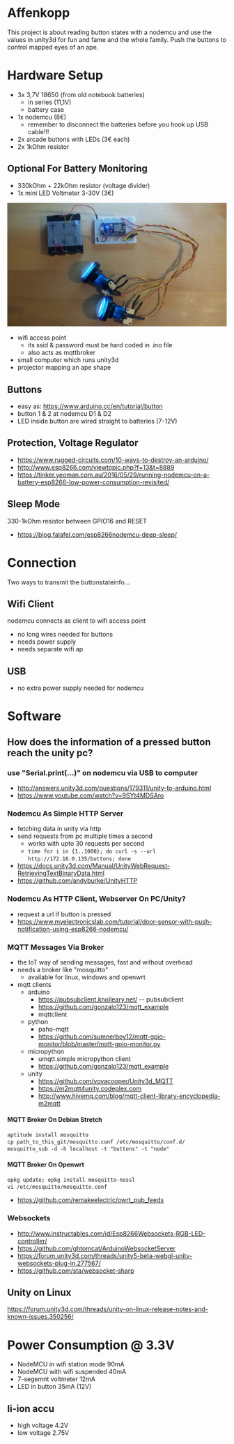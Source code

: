 Affenkopp
=========

This project is about reading button states with a nodemcu and use the values
in unity3d for fun and fame and the whole family. Push the buttons to control mapped eyes of an ape.

# Hardware Setup
* 3x 3,7V 18650 (from old notebook batteries)
  * in series (11,1V) 
  * battery case
* 1x nodemcu (8€)
  * remember to disconnect the batteries before you hook up USB cable!!!
* 2x arcade buttons with LEDs (3€ each)
* 2x 1kOhm resistor

## Optional For Battery Monitoring
* 330kOhm + 22kOhm resistor (voltage divider)
* 1x mini LED Voltmeter 3-30V (3€)

![](nodemcu-buttons-wifi.jpg)

* wifi access point
  * its ssid & password must be hard coded in .ino file
  * also acts as mqttbroker
* small computer which runs unity3d
* projector mapping an ape shape

## Buttons
* easy as: https://www.arduino.cc/en/tutorial/button
* button 1 & 2 at nodemcu D1 & D2
* LED inside button are wired straight to batteries (7-12V)

## Protection, Voltage Regulator
* https://www.rugged-circuits.com/10-ways-to-destroy-an-arduino/
* http://www.esp8266.com/viewtopic.php?f=13&t=8889
* https://tinker.yeoman.com.au/2016/05/29/running-nodemcu-on-a-battery-esp8266-low-power-consumption-revisited/

## Sleep Mode
330-1kOhm resistor between GPIO16 and RESET
* https://blog.falafel.com/esp8266nodemcu-deep-sleep/

# Connection
Two ways to transmit the buttonstateinfo...

## Wifi Client
nodemcu connects as client to wifi access point
* no long wires needed for buttons
* needs power supply
* needs separate wifi ap

## USB
* no extra power supply needed for nodemcu


# Software

## How does the information of a pressed button reach the unity pc?

### use "Serial.print(...)" on nodemcu via USB to computer
* http://answers.unity3d.com/questions/179311/unity-to-arduino.html
* https://www.youtube.com/watch?v=9SYt4MDSAro

### Nodemcu As Simple HTTP Server
* fetching data in unity via http
* send requests from pc multiple times a second 
  * works with upto 30 requests per second
  * `time for i in {1..1000}; do curl -s --url http://172.16.0.135/buttons; done`
* https://docs.unity3d.com/Manual/UnityWebRequest-RetrievingTextBinaryData.html
* https://github.com/andyburke/UnityHTTP

### Nodemcu As HTTP Client, Webserver On PC/Unity?
* request a url if button is pressed
* https://www.myelectronicslab.com/tutorial/door-sensor-with-push-notification-using-esp8266-nodemcu/

### MQTT Messages Via Broker
* the IoT way of sending messages, fast and without overhead
* needs a broker like "mosquitto"
  * available for linux, windows and openwrt
* mqtt clients
  * arduino
    * https://pubsubclient.knolleary.net/ -- pubsubclient
    * https://github.com/gonzalo123/mqtt_example
    * mqttclient
  * python
    * paho-mqtt 
    * https://github.com/sumnerboy12/mqtt-gpio-monitor/blob/master/mqtt-gpio-monitor.py    
  * micropython
    * umqtt.simple micropython client
    * https://github.com/gonzalo123/mqtt_example
  * unity
    * https://github.com/vovacooper/Unity3d_MQTT
    * https://m2mqtt4unity.codeplex.com
    * http://www.hivemq.com/blog/mqtt-client-library-encyclopedia-m2mqtt

#### MQTT Broker On Debian Stretch
```
aptitude install mosquitto
cp path_to_this_git/mosquitto.conf /etc/mosquitto/conf.d/
mosquitto_sub -d -h localhost -t "buttons" -t "node"
```

#### MQTT Broker On Openwrt
```
opkg update; opkg install mosquitto-nossl
vi /etc/mosquitto/mosquitto.conf
```
* https://github.com/remakeelectric/owrt_pub_feeds

### Websockets
* http://www.instructables.com/id/Esp8266Websockets-RGB-LED-controller/
* https://github.com/ghtomcat/ArduinoWebsocketServer
* https://forum.unity3d.com/threads/unity5-beta-webgl-unity-websockets-plug-in.277567/
* https://github.com/sta/websocket-sharp

## Unity on Linux
https://forum.unity3d.com/threads/unity-on-linux-release-notes-and-known-issues.350256/

# Power Consumption @ 3.3V
* NodeMCU in wifi station mode 90mA
* NodeMCU with wifi suspended 40mA
* 7-segemnt voltmeter 12mA
* LED in button 35mA (12V)

## li-ion accu
* high voltage 4.2V
* low voltage 2.75V


